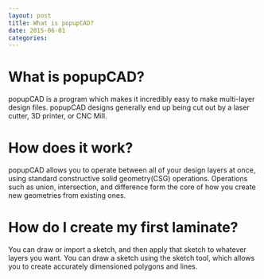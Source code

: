 ```yaml
---
layout: post
title: What is popupCAD?
date: 2015-06-01
categories: 
---
```

What is popupCAD?
=================
popupCAD is a program which makes it incredibly easy to make multi-layer design files.  popupCAD designs generally end up being cut out by a laser cutter, 3D printer, or CNC Mill.

How does it work?
=================
popupCAD allows you to operate between all of your design layers at once, using standard constructive solid geometry(CSG) operations.  Operations such as union, intersection, and difference form the core of how you create new geometries from existing ones.

How do I create my first laminate?
==================================
You can draw or import a sketch, and then apply that sketch to whatever layers you want.  You can draw a sketch using the sketch tool, which allows you to create accurately dimensioned polygons and lines.




